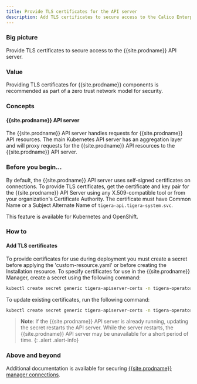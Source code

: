 ```yaml
---
title: Provide TLS certificates for the API server
description: Add TLS certificates to secure access to the Calico Enterprise API server.
---
```


### Big picture

Provide TLS certificates to secure access to the {{site.prodname}} API server.

### Value

Providing TLS certificates for {{site.prodname}} components is recommended as part of a zero trust network model for security.

### Concepts

#### {{site.prodname}} API server

The {{site.prodname}} API server handles requests for {{site.prodname}} API resources. The main Kubernetes API server has an aggregation layer and will proxy requests for the {{site.prodname}} API resources to the {{site.prodname}} API server.

### Before you begin...

By default, the {{site.prodname}} API server uses self-signed certificates on connections. To provide TLS certificates,
get the certificate and key pair for the {{site.prodname}} API Server using any X.509-compatible tool or from your organization's Certificate Authority. The certificate must have Common Name or a Subject Alternate Name of `tigera-api.tigera-system.svc`.

This feature is available for Kubernetes and OpenShift.

### How to

#### Add TLS certificates

To provide certificates for use during deployment you must create a secret before applying the 'custom-resource.yaml' or before creating the Installation resource. To specify certificates for use in the {{site.prodname}} Manager, create a secret using the following command:

```bash
kubectl create secret generic tigera-apiserver-certs -n tigera-operator --from-file=cert=</path/to/certificate-file> --from-file=key=</path/to/key-file>
```

To update existing certificates, run the following command:

```bash
kubectl create secret generic tigera-apiserver-certs -n tigera-operator --from-file=cert=</path/to/certificate-file> --from-file=key=</path/to/key-file> --dry-run -o yaml --save-config | kubectl replace -f -
```

> **Note**: If the {{site.prodname}} API server is already running, updating the secret restarts the API server. While the server restarts, the {{site.prodname}} API server may be unavailable for a short period of time.
{: .alert .alert-info}

### Above and beyond

Additional documentation is available for securing [{{site.prodname}} manager connections]({{site.baseurl}}/security/comms/crypto-auth#connections-from-calico-enterprise-components-to-kube-apiserver-kubernetes-and-openshift).
